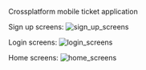Crossplatform mobile ticket application

Sign up screens:
![sign_up_screens](https://github.com/user-attachments/assets/df960c22-17a6-43fe-be71-21885dd4dbf8)

Login screens:
![login_screens](https://github.com/user-attachments/assets/592510b2-0886-4f79-8423-2687eba299c5)

Home screens:
![home_screens](https://github.com/user-attachments/assets/71aad282-80a5-4334-b061-e0fbf9326fbc)

